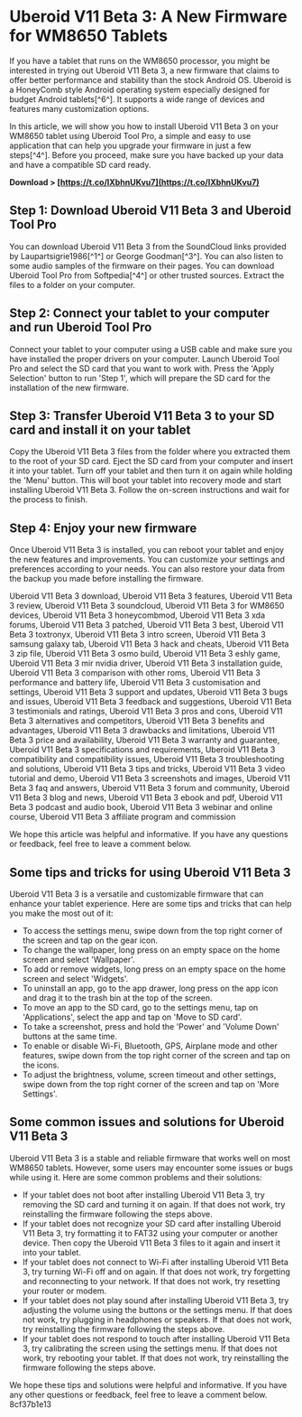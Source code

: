 
 
# Uberoid V11 Beta 3: A New Firmware for WM8650 Tablets
 
If you have a tablet that runs on the WM8650 processor, you might be interested in trying out Uberoid V11 Beta 3, a new firmware that claims to offer better performance and stability than the stock Android OS. Uberoid is a HoneyComb style Android operating system especially designed for budget Android tablets[^6^]. It supports a wide range of devices and features many customization options.
 
In this article, we will show you how to install Uberoid V11 Beta 3 on your WM8650 tablet using Uberoid Tool Pro, a simple and easy to use application that can help you upgrade your firmware in just a few steps[^4^]. Before you proceed, make sure you have backed up your data and have a compatible SD card ready.
 
**Download &gt; [https://t.co/IXbhnUKvu7](https://t.co/IXbhnUKvu7)**


 
## Step 1: Download Uberoid V11 Beta 3 and Uberoid Tool Pro
 
You can download Uberoid V11 Beta 3 from the SoundCloud links provided by Laupartsigrie1986[^1^] or George Goodman[^3^]. You can also listen to some audio samples of the firmware on their pages. You can download Uberoid Tool Pro from Softpedia[^4^] or other trusted sources. Extract the files to a folder on your computer.
 
## Step 2: Connect your tablet to your computer and run Uberoid Tool Pro
 
Connect your tablet to your computer using a USB cable and make sure you have installed the proper drivers on your computer. Launch Uberoid Tool Pro and select the SD card that you want to work with. Press the 'Apply Selection' button to run 'Step 1', which will prepare the SD card for the installation of the new firmware.
 
## Step 3: Transfer Uberoid V11 Beta 3 to your SD card and install it on your tablet
 
Copy the Uberoid V11 Beta 3 files from the folder where you extracted them to the root of your SD card. Eject the SD card from your computer and insert it into your tablet. Turn off your tablet and then turn it on again while holding the 'Menu' button. This will boot your tablet into recovery mode and start installing Uberoid V11 Beta 3. Follow the on-screen instructions and wait for the process to finish.
 
## Step 4: Enjoy your new firmware
 
Once Uberoid V11 Beta 3 is installed, you can reboot your tablet and enjoy the new features and improvements. You can customize your settings and preferences according to your needs. You can also restore your data from the backup you made before installing the firmware.
 
Uberoid V11 Beta 3 download,  Uberoid V11 Beta 3 features,  Uberoid V11 Beta 3 review,  Uberoid V11 Beta 3 soundcloud,  Uberoid V11 Beta 3 for WM8650 devices,  Uberoid V11 Beta 3 honeycombmod,  Uberoid V11 Beta 3 xda forums,  Uberoid V11 Beta 3 patched,  Uberoid V11 Beta 3 best,  Uberoid V11 Beta 3 toxtronyx,  Uberoid V11 Beta 3 intro screen,  Uberoid V11 Beta 3 samsung galaxy tab,  Uberoid V11 Beta 3 hack and cheats,  Uberoid V11 Beta 3 zip file,  Uberoid V11 Beta 3 osmo build,  Uberoid V11 Beta 3 eshly game,  Uberoid V11 Beta 3 mir nvidia driver,  Uberoid V11 Beta 3 installation guide,  Uberoid V11 Beta 3 comparison with other roms,  Uberoid V11 Beta 3 performance and battery life,  Uberoid V11 Beta 3 customisation and settings,  Uberoid V11 Beta 3 support and updates,  Uberoid V11 Beta 3 bugs and issues,  Uberoid V11 Beta 3 feedback and suggestions,  Uberoid V11 Beta 3 testimonials and ratings,  Uberoid V11 Beta 3 pros and cons,  Uberoid V11 Beta 3 alternatives and competitors,  Uberoid V11 Beta 3 benefits and advantages,  Uberoid V11 Beta 3 drawbacks and limitations,  Uberoid V11 Beta 3 price and availability,  Uberoid V11 Beta 3 warranty and guarantee,  Uberoid V11 Beta 3 specifications and requirements,  Uberoid V11 Beta 3 compatibility and compatibility issues,  Uberoid V11 Beta 3 troubleshooting and solutions,  Uberoid V11 Beta 3 tips and tricks,  Uberoid V11 Beta 3 video tutorial and demo,  Uberoid V11 Beta 3 screenshots and images,  Uberoid V11 Beta 3 faq and answers,  Uberoid V11 Beta 3 forum and community,  Uberoid V11 Beta 3 blog and news,  Uberoid V11 Beta 3 ebook and pdf,  Uberoid V11 Beta 3 podcast and audio book,  Uberoid V11 Beta 3 webinar and online course,  Uberoid V11 Beta 3 affiliate program and commission
 
We hope this article was helpful and informative. If you have any questions or feedback, feel free to leave a comment below.

## Some tips and tricks for using Uberoid V11 Beta 3
 
Uberoid V11 Beta 3 is a versatile and customizable firmware that can enhance your tablet experience. Here are some tips and tricks that can help you make the most out of it:
 
- To access the settings menu, swipe down from the top right corner of the screen and tap on the gear icon.
- To change the wallpaper, long press on an empty space on the home screen and select 'Wallpaper'.
- To add or remove widgets, long press on an empty space on the home screen and select 'Widgets'.
- To uninstall an app, go to the app drawer, long press on the app icon and drag it to the trash bin at the top of the screen.
- To move an app to the SD card, go to the settings menu, tap on 'Applications', select the app and tap on 'Move to SD card'.
- To take a screenshot, press and hold the 'Power' and 'Volume Down' buttons at the same time.
- To enable or disable Wi-Fi, Bluetooth, GPS, Airplane mode and other features, swipe down from the top right corner of the screen and tap on the icons.
- To adjust the brightness, volume, screen timeout and other settings, swipe down from the top right corner of the screen and tap on 'More Settings'.

## Some common issues and solutions for Uberoid V11 Beta 3
 
Uberoid V11 Beta 3 is a stable and reliable firmware that works well on most WM8650 tablets. However, some users may encounter some issues or bugs while using it. Here are some common problems and their solutions:

- If your tablet does not boot after installing Uberoid V11 Beta 3, try removing the SD card and turning it on again. If that does not work, try reinstalling the firmware following the steps above.
- If your tablet does not recognize your SD card after installing Uberoid V11 Beta 3, try formatting it to FAT32 using your computer or another device. Then copy the Uberoid V11 Beta 3 files to it again and insert it into your tablet.
- If your tablet does not connect to Wi-Fi after installing Uberoid V11 Beta 3, try turning Wi-Fi off and on again. If that does not work, try forgetting and reconnecting to your network. If that does not work, try resetting your router or modem.
- If your tablet does not play sound after installing Uberoid V11 Beta 3, try adjusting the volume using the buttons or the settings menu. If that does not work, try plugging in headphones or speakers. If that does not work, try reinstalling the firmware following the steps above.
- If your tablet does not respond to touch after installing Uberoid V11 Beta 3, try calibrating the screen using the settings menu. If that does not work, try rebooting your tablet. If that does not work, try reinstalling the firmware following the steps above.

We hope these tips and solutions were helpful and informative. If you have any other questions or feedback, feel free to leave a comment below.
 8cf37b1e13
 
